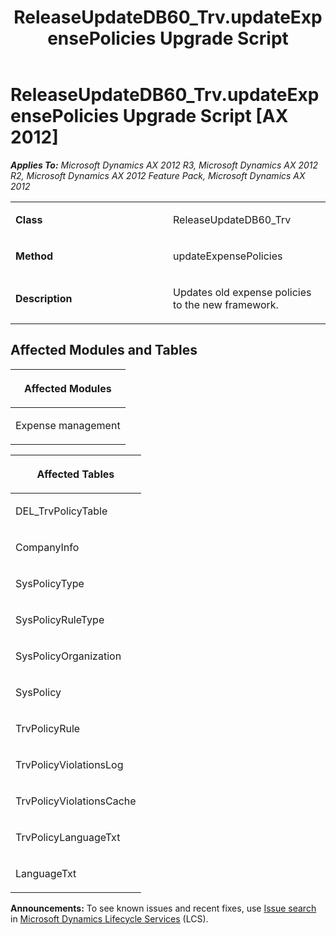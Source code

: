 ﻿---
title: ReleaseUpdateDB60_Trv.updateExpensePolicies Upgrade Script
TOCTitle: ReleaseUpdateDB60_Trv.updateExpensePolicies Upgrade Script
ms:assetid: 7ee6f6e1-c713-2e4e-6f94-a7ef3cac82eb
ms:mtpsurl: https://msdn.microsoft.com/en-us/library/JJ685861(v=AX.60)
ms:contentKeyID: 49709315
ms.date: 05/18/2015
mtps_version: v=AX.60
---

# ReleaseUpdateDB60\_Trv.updateExpensePolicies Upgrade Script [AX 2012]


_**Applies To:** Microsoft Dynamics AX 2012 R3, Microsoft Dynamics AX 2012 R2, Microsoft Dynamics AX 2012 Feature Pack, Microsoft Dynamics AX 2012_

<table>
<colgroup>
<col style="width: 50%" />
<col style="width: 50%" />
</colgroup>
<tbody>
<tr class="odd">
<td><p><strong>Class</strong></p></td>
<td><p>ReleaseUpdateDB60_Trv</p></td>
</tr>
<tr class="even">
<td><p><strong>Method</strong></p></td>
<td><p>updateExpensePolicies</p></td>
</tr>
<tr class="odd">
<td><p><strong>Description</strong></p></td>
<td><p>Updates old expense policies to the new framework.</p></td>
</tr>
</tbody>
</table>


## Affected Modules and Tables

<table>
<colgroup>
<col style="width: 100%" />
</colgroup>
<thead>
<tr class="header">
<th><p>Affected Modules</p></th>
</tr>
</thead>
<tbody>
<tr class="odd">
<td><p>Expense management</p></td>
</tr>
</tbody>
</table>


<table>
<colgroup>
<col style="width: 100%" />
</colgroup>
<thead>
<tr class="header">
<th><p>Affected Tables</p></th>
</tr>
</thead>
<tbody>
<tr class="odd">
<td><p>DEL_TrvPolicyTable</p></td>
</tr>
<tr class="even">
<td><p>CompanyInfo</p></td>
</tr>
<tr class="odd">
<td><p>SysPolicyType</p></td>
</tr>
<tr class="even">
<td><p>SysPolicyRuleType</p></td>
</tr>
<tr class="odd">
<td><p>SysPolicyOrganization</p></td>
</tr>
<tr class="even">
<td><p>SysPolicy</p></td>
</tr>
<tr class="odd">
<td><p>TrvPolicyRule</p></td>
</tr>
<tr class="even">
<td><p>TrvPolicyViolationsLog</p></td>
</tr>
<tr class="odd">
<td><p>TrvPolicyViolationsCache</p></td>
</tr>
<tr class="even">
<td><p>TrvPolicyLanguageTxt</p></td>
</tr>
<tr class="odd">
<td><p>LanguageTxt</p></td>
</tr>
</tbody>
</table>

  
**Announcements:** To see known issues and recent fixes, use [Issue search](http://go.microsoft.com/fwlink/?linkid=389258) in [Microsoft Dynamics Lifecycle Services](http://go.microsoft.com/fwlink/?linkid=306505) (LCS).

